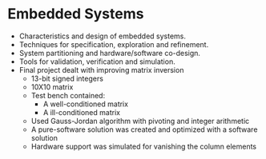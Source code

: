 # Embedded Systems
- Characteristics and design of embedded systems.
- Techniques for specification, exploration and refinement.
- System partitioning and hardware/software co-design.
- Tools for validation, verification and simulation.
- Final project dealt with improving matrix inversion
  - 13-bit signed integers
  - 10X10 matrix
  - Test bench contained:
    - A well-conditioned matrix
    - A ill-conditioned matrix
  - Used Gauss-Jordan algorithm with pivoting and integer arithmetic
  - A pure-software solution was created and optimized with a software solution
  - Hardware support was simulated for vanishing the column elements
